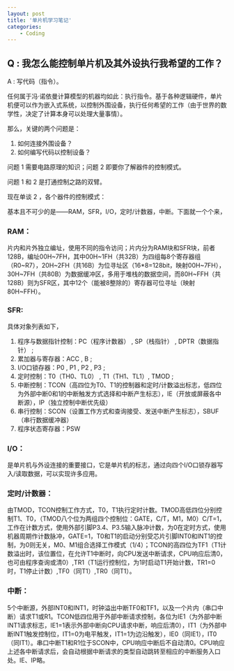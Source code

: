 ```yaml
---
layout: post
title: '单片机学习笔记'
categories:
    - Coding
---
```


## Q : 我怎么能控制单片机及其外设执行我希望的工作？

A : 写代码（指令）。

任何属于冯·诺依曼计算模型的机器均如此：执行指令。基于各种逻辑硬件，单片机便可以作为嵌入式系统，以控制外围设备，执行任何希望的工作（由于世界的数学性，决定了计算本身可以处理大量事情）。

那么，关键的两个问题是：

1. 如何连接外围设备？
2. 如何编写代码以控制设备？

问题 1 需要电路原理的知识；问题 2 即要你了解器件的控制模式。

问题 1 和 2 是打通控制之路的双臂。

现在单谈 2 ，各个器件的控制模式：

基本且不可少的是——RAM，SFR，I/O，定时/计数器，中断。下面就一个个来，

### RAM：

片内和片外独立编址，使用不同的指令访问；片内分为RAM块和SFR块，前者128B，编址00H~7FH，其中00H~1FH（共32B）为四组每8个寄存器组（R0~R7），20H~2FH（共16B）为位寻址区（16*8=128bit，映射00H~7FH），30H~7FH（共80B）为数据缓冲区，多用于堆栈的数据空间，而80H~FFH（共128B）则为SFR区，其中12个（能被8整除的）寄存器可位寻址（映射80H~FFH）。

### SFR: 

具体对象列表如下，

1. 程序与数据指针控制：PC（程序计数器） , SP（栈指针） , DPTR（数据指针） ;
2. 累加器与寄存器：ACC , B ;
3. I/O口锁存器：P0 , P1 , P2 , P3 ;
4. 定时控制：T0（TH0、TL0） , T1（TH1、TL1）, TMOD ;
5. 中断控制：TCON（高四位为T0、T1的控制器和定时/计数溢出标志，低四位为外部中断0和1的中断触发方式选择和中断产生标志），IE（开放或屏蔽各中断源），IP（独立控制中断优先级）
6. 串行控制：SCON（设置工作方式和查询接受、发送中断产生标志），SBUF（串行数据缓冲器）
7. 程序状态寄存器：PSW

### I/O：

是单片机与外设连接的重要接口，它是单片机的标志，通过向四个I/O口锁存器写入/读取数据，可以实现许多应用。

### 定时/计数器：

由TMOD，TCON控制工作方式，T0，T1执行定时计数。TMOD高低四位分别控制T1、T0，（TMOD八个位为两组四个控制位：GATE，C/T，M1，M0）C/T=1，工作在计数方式，使用外部引脚P3.4、P3.5输入脉冲计数，为0在定时方式，使用机器周期作计数脉冲，GATE=1，T0和T1的启动分别受芯片引脚INT0和INT1的控制，为0则无关，M0、M1组合选择工作模式（1/4）；TCON的高四位为TF1（T1计数溢出时，该位置位，在允许T1中断时，向CPU发送中断请求，CPU响应后清0，也可由程序查询或清0）,TR1（T1运行控制位，为1时启动T1开始计数，TR1=0时，T1停止计数）,TF0（同T1）,TR0（同T1）。

### 中断：

5个中断源，外部INT0和INT1，时钟溢出中断TF0和TF1，以及一个片内（串口中断）请求T1或R1。TCON低四位用于外部中断请求控制，各位为IE1（为外部中断INT1请求标志，IE1=1表示外部中断向CPU请求中断，响应后清0），IT1（为外部中断INT1触发控制位，IT1=0为电平触发，IT1=1为边沿触发），IE0（同IE1），IT0（同IT1）。串口中断T1和R1位于SCON中，CPU响应中断后不自动清0。CPU响应上述各中断请求后，会自动根据中断请求的类型自动跳转至相应的中断服务入口处。IE、IP略。

